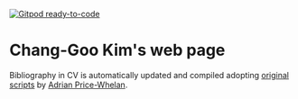[![Gitpod ready-to-code](https://img.shields.io/badge/Gitpod-ready--to--code-blue?logo=gitpod)](https://gitpod.io/#https://github.com/changgoo/changgoo.github.io)

# Chang-Goo Kim's web page

Bibliography in CV is automatically updated and compiled adopting
[original scripts](https://github.com/adrn/cv)
by [Adrian Price-Whelan](https://github.com/adrn).
